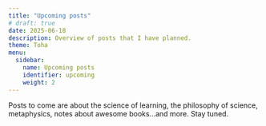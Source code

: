 ```yaml
---
title: "Upcoming posts"
# draft: true
date: 2025-06-18
description: Overview of posts that I have planned.
theme: Toha
menu:
  sidebar:
    name: Upcoming posts
    identifier: upcoming
    weight: 2
---
```


Posts to come are about the science of learning, the philosophy of science, metaphysics, notes about awesome books...and more. Stay tuned.